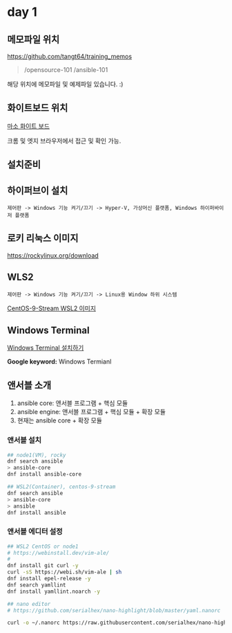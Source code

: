 # day 1

메모파일 위치
---
https://github.com/tangt64/training_memos
>/opensource-101
>/ansible-101

해당 위치에 메모파일 및 예제파일 있습니다. :)

화이트보드 위치
---
[마소 화이트 보드](https://wbd.ms/share/v2/aHR0cHM6Ly93aGl0ZWJvYXJkLm1pY3Jvc29mdC5jb20vYXBpL3YxLjAvd2hpdGVib2FyZHMvcmVkZWVtLzU1NjBhNjBiZTFkNDQ4ODE4YjM5MmIxMTU0ODUwZjg4X0JCQTcxNzYyLTEyRTAtNDJFMS1CMzI0LTVCMTMxRjQyNEUzRF9kMDAzZTRmYS01YzMwLTQ0ZWEtYmI1OC05YWI0NWZiZWMwZDQ=)

크롬 및 엣지 브라우저에서 접근 및 확인 가능.

## 설치준비

하이퍼브이 설치
---
```
제어판 -> Windows 기능 켜기/끄기 -> Hyper-V, 가상머신 플랫폼, Windows 하이퍼바이저 플랫폼
```

로키 리눅스 이미지
---
https://rockylinux.org/download

WLS2
---
```
제어판 -> Windows 기능 켜기/끄기 -> Linux용 Window 하위 시스템
```
[CentOS-9-Stream WSL2 이미지](https://github.com/mishamosher/CentOS-WSL/releases )

Windows Terminal
---
[Windows Terminal 설치하기](https://apps.microsoft.com/detail/windows-terminal/9N0DX20HK701?hl=en-US&gl=US)

__Google keyword:__ Windows Termianl



## 앤서블 소개


1. ansible core: 앤서블 프로그램 + 핵심 모듈
2. ansible engine: 앤서블 프로그램 + 핵심 모듈 + 확장 모듈
3. 현재는 ansible core + 확장 모듈


### 앤서블 설치

```bash
## node1(VM), rocky
dnf search ansible
> ansible-core
dnf install ansible-core 

## WSL2(Container), centos-9-stream
dnf search ansible
> ansible-core
> ansible
dnf install ansible 
```

### 앤서블 에디터 설정

```bash
## WSL2 CentOS or node1
# https://webinstall.dev/vim-ale/
#
dnf install git curl -y
curl -sS https://webi.sh/vim-ale | sh 
dnf install epel-release -y
dnf search yamllint
dnf install yamllint.noarch -y 

## nano editor 
# https://github.com/serialhex/nano-highlight/blob/master/yaml.nanorc

curl -o ~/.nanorc https://raw.githubusercontent.com/serialhex/nano-highlight/master/yaml.nanorc
```

